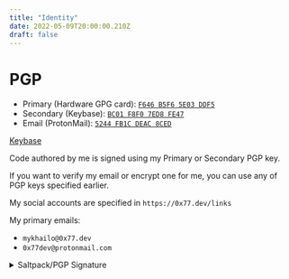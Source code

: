 ```yaml
---
title: "Identity"
date: 2022-05-09T20:00:00.210Z
draft: false
---
```


# PGP

- Primary (Hardware GPG card): [`F646 B5F6 5E03 DDF5`](/pubkey.asc)
- Secondary (Keybase): [`BC01 F8F0 7ED8 FE47`](https://keybase.io/0x77dev/pgp_keys.asc)
- Email (ProtonMail): [`5244 FB1C DEAC 8CED`](https://keys.openpgp.org/vks/v1/by-fingerprint/F304A68611062B90BACCD9535244FB1CDEAC8CED)

[Keybase](https://keybase.io/0x77dev)

Code authored by me is signed using my Primary or Secondary PGP key.

If you want to verify my email or encrypt one for me,
you can use any of PGP keys specified earlier.


My social accounts are specified in `https://0x77.dev/links`

My primary emails:
 - `mykhailo@0x77.dev`
 - `0x77dev@protonmail.com`

<details>
    <summary>Saltpack/PGP Signature</summary>

This is an proof of information given earlier, you can [verify Saltpack/PGP message on keybase](https://keybase.io/verify)

Saltpack signed message:

```
BEGIN KEYBASE SALTPACK SIGNED MESSAGE. kXR7VktZdyH7rvq v5weRa0zkAZMWaB LM0y98GACkopnTY 4gl4DsWRu2p9l3u BbFzcHd0VC58HGL mrhwCkaGGLVVzee vCxhTXJmqWlKy2s wLEN7sqNUHHJTAR NcyKrZzF5rW6APb bkyt5mfYLaLZNJI qKDQgx8GCRzGFa5 UFlgZclIPQeFrRm 7AOCXXL0NMrvwDe 5ranmhnjj5YzP4q IOXwo2SmjGdqjgG sgAbO6SFeR0hcbI f58ikvTGF6MvaSG gDyNomLhyPoLy54 wZMco0Dy2T1Y1QY vuaPiQh9KnzbFK2 TR8znVLXyCSULVX OechH982px3Rf2q VKabEL4rAFGzTsF hOiuLqA5ux4Etra L6Bi9Qb0zvIKVTd oowphDqBF1R4AhR zC3gEn7Ni7l9cCz 6ijDNQQtw57hCKl VL0WsFuYoaGduVy DxEdaOdTfmuU6Nw Rnf8OWioH07V9FA vvOw7o1xQMdwVEv PHKF2K0tXNUnCIT hZFl94cEW8rI5mG cgnGEa9YhfxYpaQ rjTv4BywXjX4K9H DqCoMBv38CldbgB L9lrk9PSio73xbL 2qkUn5IK3BISs3j qEUoOguAmm1Q2mt veOT2fYCYdxihGb Pbtx8elZaIYPPnG RB3TByRxVQIGsRq BfE9Qrl2uWjMe2l dsBJ93H5gSIeRVC lVDJg8a472G8q9j MVoySbh8q70dyCA tWsoNgOQDuCFcE4 Lmmvj4NGE7LBUbW cWs2HmKyUGe5Dul 3GdZEzPwZiFBt3Q 9nONi7jyF7h5vXt 4i8VHpyVsDr8wng nHVHY97rEK9tCqd mw8P4E3QAzoBKQM P4GCS64FsDysL6b 81GEry8TZr15LKX AzMT0O3TzW4cIJk NhCku6JxCpV6VQM 9GhaDHixtULfwTC c7rR3tyLi7reVJu KAND33CYEBIqfal 3n9n9YFhWOCwC7E vRIbaTDfz0AwYtF yrsAI5Y2K14NuSo fq1w9s9qRMF5Dg7 g3keZoJD0UYcZM4 EnrlmDlc3SvWmag MKBofvmGSym0RK5 DPFxKEwaCcFFv4B 6eQvZqY0gjiStRG XdcFgmCdYeO3C4o wRdy6EWzgtOyWQU 1mYEVMvQlth8ZJC d2t40DAW8IdlXal 6F3VP4XQveTYq7O x5dmFJlsUtIEC. END KEYBASE SALTPACK SIGNED MESSAGE.
```

PGP signed message (Secondary key):

```
-----BEGIN PGP MESSAGE-----

owF9kn1ME2ccxwuUAMcUmeiyMfWxKC9C2+sbtDeyQF9XHbFuiA4h9tpey9n27nZ3
Bc4sxI04RUIYCsSXbEDkZdMFNhYLLBOKcW6ZwyBbnLCpGDbf5pw4o/Nldncd7OWf
JU+ePL9fft/P83t7Z0GMKD7qs6jfb9ecf2KJOn3dIXJwzCOpVAqxOOvDECCxujCC
f3MSyIWyvEMJK5VSWCOFdcVKGIGFI1Mq4FLIRaNuFgFu1MdgkECA0oDNYoMgKbDR
uB+lOZD5Ekq7qlAaAxabBTh5IwsBW+zmXHXuiXa9xszfGhOsOtFuNJo19vJMORVw
eDFOhjLOLB7zKuYkCVcEtA7jHCiDReR6A6wAZq0ZBnkmoxaYTeo8XlvBshSDyOXe
vyJlOCmHq/PyXFilnPJQW3k3M881+VHcBzJtNMmSRBH/jmA1SrX6RLtZrzDw+ZgK
+VtrMBn/S2ZkJIURPE9G0h55pZeRVyrkDk7qxgkPRlM0TrByswpWF+ZqcxUKOFep
18H6QoPBqNOoBL5AF9gCOQuCtsyV9X/Z82EG0oUBNMBWkDTmAg4O+DGAM4DBPQRv
Bxj+c+Dn/u46Sf+rc/xEgNBSCLK6AUcGQBVKsIAlQSVG424utFRQYpGG8DqMcNIc
xQKSwICbt/1YDiSInCjB/8MnQfB49zyUT4HCnLgb57PAUNqHY3QOBEFFHGBIJ476
AOp0kgGCZYCwAv/E4gSwzxcsVCkThuTDCS9jj6ipuUIiaTEIBKTA7ue8FbxFFswL
7BH3XJMKqMgshXiZk/TbobpolVgUFS9atnSleLDuoWXKP7Ww+amW1PnVj40W9l4E
JSya9wSbk8JG7YT15PPZ1Tqi9dqGvVdqszcV3ZweHIvfYJ3O0412frvw7ADbrfeN
vzkQbCx/v2lZ8RT8I3WVvHX/167D5x5wB/Ph+LTHSJ2kN/HFc6eDUxcnQruWFExm
7M5n+2Q2xBPnSjr8+fKOD7Z58muPpJztGozlJGtHKZWvz3rmw4Wbfm5CktYH1CuH
fxjctzzZsnNWtD8DncxJpFqWXPju2MjoAdOlY/mWW1fHzl+xGluNd7Nv2hhVg/o6
fBJvmnnrfJ1hy8sD0u4XuhI6RrMmWvZNXtoeNvdcrL4X3thZWi4hT02H1nQ29ewt
q8GSs58OdNfC4Y23Y6XRb2CIOuWioe25m+HN+jLdpP/dS+KZJ0NpyOOU0bI9O2YT
Mo8OHyo51TaSlC9RjJVse2+J+OARqrwR+ebhbN8hZf2zgVBDuDvddjwx2pz6DH0u
ZcFqpi3HuDj99a6cEej7r9YyhWOLGscut3fsr+i9hhbXLx0OXRA/+mlmh4zRZ1Ot
X/elfglpg+u8W3tfyzgqtfxyetWE33r8N23/nZAutn/8gHuI2PxHquJMuEyScv/e
8VcOVcd86rrfrLsx7owpUQcaC6bvehKa18+UDlTEd4o/2oXsr9lJuN5ek55c/0nS
iiHL9vQb0ZIe6xdxqz9uKhStGLkTrBqRLWhY3INc7o9bNROs4tqK8+p3ow/S/wQ=
=WYVW
-----END PGP MESSAGE-----
```

PGP Signed message (Primary key):

```
-----BEGIN PGP MESSAGE-----

owF9kjtoFEEYxy8PCwdFQbhO/BJBLpK93bvcu0ruscmpgQMtNEG9ud3Zy3i3M+vs
3iXbKFgYCQEF7SwMFj5A7MQ2HFglhWnstFLBpBOTTnR2zflohGGY7+P7/+Z73Ts8
FEHRPf3V3pWh97sDG18akYbvzSmKgjzqtUkBRqsmYfLtjyITe9KR1JJJRUsrWv5C
UitowYknE9ocMgW2vAJYuO0SFBDQSahN1xBSoCaojYUPsRkszEUsCEzXpsGQxlgB
5ut6JpXprRXTurzTFW2it1Yu6+n65ZjqdBot4sexa4xJzHlicGaGoLPEb2CXhPJi
SUuAntM1yFbKOdArqazULnie4xZUtfUrMk65qi1lsybpqk7TuSrdbp9bsTFtQ6wm
uMfZrHyH2HQyleqt6cVESeZTmZJ3rlQp/0t249whTPLiXDTVbstVuwm14SsWZU0i
HEGZp+oTWmoqk8skElomWcxrxalSqZxPTwT8gB6wA/IYQvP7Zf0vexlW4iYB3PEW
uCAmNHywCVAXXNpk0u648nOw/d9d5+KvzsmJQNBShKoW+LwDi5h54HHoEkEtfz0a
KEnYEKkjzBC+4wFnBCxp22QcBSIDM/mPTIJJvNWHyhQcYlCLyiwIFm1KxDhCaNYH
lxsUtwEbBu8wz4VgBf7EUgb1fsFBlfFgSG3KWm49VDv7hYRpuQUECtRtv7UgLT7Z
F9RD936TJp1wlkF83OB2Hd3pDEeiKHI8OjJ8aPBTYoc9OHN6ebPa3/wDg8HaR9DB
o33PysWByOevD2PXd1e3ll5+S7WXN6rq9yfD7rO8tn3z9citd/pM5Id97dzbD6ee
PzrycfP2tnW/t/5i9cbWmxOXVvjjp8cqd9FP
=Ol6E
-----END PGP MESSAGE-----
```

_Note: Primary key is a hardware key, you cannot verify signature of message by using keybase, you can verify it by importing public key locally using your gpg suite._

</details>